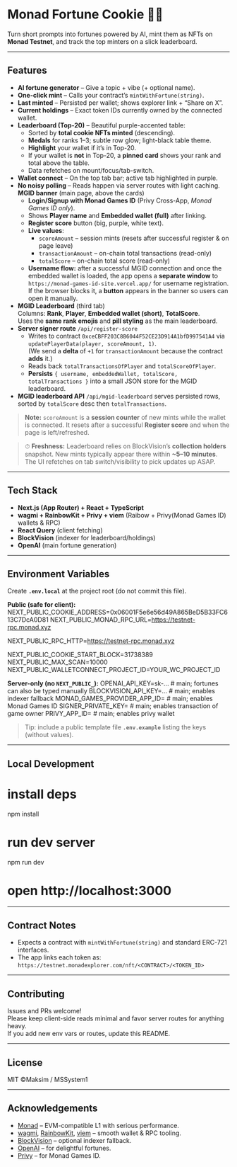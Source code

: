 # Monad Fortune Cookie 🍪✨

Turn short prompts into fortunes powered by AI, mint them as NFTs on **Monad Testnet**, and track the top minters on a slick leaderboard.

---

## Features

- **AI fortune generator** – Give a topic + vibe (+ optional name).
- **One-click mint** – Calls your contract’s `mintWithFortune(string)`.
- **Last minted** – Persisted per wallet; shows explorer link + “Share on X”.
- **Current holdings** – Exact token IDs currently owned by the connected wallet.
- **Leaderboard (Top-20)** – Beautiful purple-accented table:
  - Sorted by **total cookie NFTs minted** (descending).
  - **Medals** for ranks 1–3; subtle row glow; light-black table theme.
  - **Highlight** your wallet if it’s in Top-20.
  - If your wallet is **not** in Top-20, a **pinned card** shows your rank and total above the table.
  - Data refetches on mount/focus/tab-switch.
- **Wallet connect** – On the top tab bar; active tab highlighted in purple.
- **No noisy polling** – Reads happen via server routes with light caching.
 **MGID banner** (main page, above the cards)
  - **Login/Signup with Monad Games ID** (Privy Cross-App, *Monad Games ID only*).
  - Shows **Player name** and **Embedded wallet (full)** after linking.
  - **Register score** button (big, purple, white text).
  - **Live values**:  
    - `scoreAmount` – session mints (resets after successful register & on page leave)  
    - `transactionAmount` – on-chain total transactions (read-only)  
    - `totalScore` – on-chain total score (read-only)
  - **Username flow:** after a successful MGID connection and once the embedded wallet is loaded, the app opens a **separate window** to `https://monad-games-id-site.vercel.app/` for username registration.  
    If the browser blocks it, a **button** appears in the banner so users can open it manually.
- **MGID Leaderboard** (third tab)  
  Columns: **Rank**, **Player**, **Embedded wallet (short)**, **TotalScore**.  
  Uses the **same rank emojis** and **pill styling** as the main leaderboard.
- **Server signer route** `/api/register-score`  
  - Writes to contract `0xceCBFF203C8B6044F52CE23D914A1bfD997541A4` via `updatePlayerData(player, scoreAmount, 1)`.  
    (We send a **delta** of `+1` for `transactionAmount` because the contract **adds** it.)
  - Reads back `totalTransactionsOfPlayer` and `totalScoreOfPlayer`.
  - **Persists** `{ username, embeddedWallet, totalScore, totalTransactions }` into a small JSON store for the MGID leaderboard.
- **MGID leaderboard API** `/api/mgid-leaderboard` serves persisted rows, sorted by `totalScore` desc then `totalTransactions`.

> **Note:** `scoreAmount` is a **session counter** of new mints while the wallet is connected. It resets after a successful **Register score** and when the page is left/refreshed.

> ⏱ **Freshness:** Leaderboard relies on BlockVision’s **collection holders** snapshot. New mints typically appear there within **~5–10 minutes**. The UI refetches on tab switch/visibility to pick updates up ASAP.

---

## Tech Stack

- **Next.js (App Router) + React + TypeScript**
- **wagmi + RainbowKit + Privy + viem** (Raibow + Privy(Monad Games ID) wallets & RPC)
- **React Query** (client fetching)
- **BlockVision** (indexer for leaderboard/holdings)
- **OpenAI** (main fortune generation)

---

## Environment Variables

Create **`.env.local`** at the project root (do not commit this file).

**Public (safe for client):**
NEXT_PUBLIC_COOKIE_ADDRESS=0x06001F5e6e56d49A865BeD5B33FC613C7DcA0D81
NEXT_PUBLIC_MONAD_RPC_URL=https://testnet-rpc.monad.xyz

NEXT_PUBLIC_RPC_HTTP=https://testnet-rpc.monad.xyz

NEXT_PUBLIC_COOKIE_START_BLOCK=31738389
NEXT_PUBLIC_MAX_SCAN=10000
NEXT_PUBLIC_WALLETCONNECT_PROJECT_ID=YOUR_WC_PROJECT_ID

**Server-only (no `NEXT_PUBLIC_`):**
OPENAI_API_KEY=sk-... # main; fortunes can also be typed manually
BLOCKVISION_API_KEY=... # main; enables indexer fallback
MONAD_GAMES_PROVIDER_APP_ID= # main; enables Monad Games ID
SIGNER_PRIVATE_KEY= # main; enables transaction of game owner
PRIVY_APP_ID= # main; enables privy wallet

> Tip: include a public template file **`.env.example`** listing the keys (without values).

---

## Local Development

# install deps
npm install

# run dev server
npm run dev
# open http://localhost:3000

---

## Contract Notes

- Expects a contract with `mintWithFortune(string)` and standard ERC-721 interfaces.
- The app links each token as:  
  `https://testnet.monadexplorer.com/nft/<CONTRACT>/<TOKEN_ID>`

---

## Contributing

Issues and PRs welcome!  
Please keep client-side reads minimal and favor server routes for anything heavy.  
If you add new env vars or routes, update this README.

---

## License

MIT ©Maksim / MSSystem1

---

## Acknowledgements

- [Monad](https://docs.monad.xyz/) – EVM-compatible L1 with serious performance.  
- [wagmi](https://wagmi.sh/), [RainbowKit](https://www.rainbowkit.com/), [viem](https://viem.sh/) – smooth wallet & RPC tooling.  
- [BlockVision](https://blockvision.org/) – optional indexer fallback.  
- [OpenAI](https://platform.openai.com/) – for delightful fortunes.
- [Privy](https://docs.privy.io/wallets/global-wallets/integrate-a-global-wallet/login-with-a-global-wallet) – for Monad Games ID.


